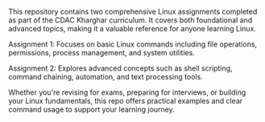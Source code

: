 This repository contains two comprehensive Linux assignments completed as part of the CDAC Kharghar curriculum. It covers both foundational and advanced topics, making it a valuable reference for anyone learning Linux.

Assignment 1: Focuses on basic Linux commands including file operations, permissions, process management, and system utilities.

Assignment 2: Explores advanced concepts such as shell scripting, command chaining, automation, and text processing tools.

Whether you're revising for exams, preparing for interviews, or building your Linux fundamentals, this repo offers practical examples and clear command usage to support your learning journey.
